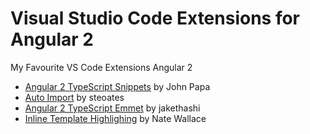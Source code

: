 # Visual Studio Code Extensions for Angular 2

My Favourite VS Code Extensions Angular 2

- [Angular 2 TypeScript Snippets](https://marketplace.visualstudio.com/items?itemName=johnpapa.Angular2) by John Papa
- [Auto Import](https://marketplace.visualstudio.com/items?itemName=steoates.autoimport) by steoates
- [Angular 2 TypeScript Emmet](https://marketplace.visualstudio.com/items?itemName=jakethashi.vscode-angular2-emmet) by jakethashi
- [Inline Template Highlighing](https://marketplace.visualstudio.com/items?itemName=natewallace.angular2-inline) by Nate Wallace


